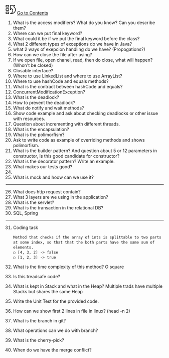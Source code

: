 [![index.md](assets/back_main_page_icon_124174_32.png)](index.md) [Go to Contents](index.md)


1. What is the access modifiers? What do you know? Can you describe them?
2. Where can we put final keyword?
3. What could it be if we put the final keyword before the class?
4. What 2 different types of exceptions do we have in Java?
5. what 2 ways of exepcion handling do we have? (Propogations?)
6. How can we close the file after using?
7. If we open file, open chanel, read, then do close, what will happen? (Whon't be closed)
8. Closable interface?
9. Where to use LinkedList and where to use ArrayList?
10. Where to use hashCode and equals methods?
11. What is the contract between hashCode and equals?
12. ConcurrentModificationException?
13. What is the deadlock?
14. How to prevent the deadlock?
15. What do notify and wait methods?
16. Show code example and ask about checking deadlocks or other issue with resources.
17. Question about incrementing with different threads.
18. What is the encapsulation?
19. What is the polimorfism?
20. Ask to write code as example of overriding methods and shows polimorfism.
21. What is the builder pattern? And question about 5 or 12 parameters in constructor, Is this good candidate for constructor?
22. What is the decorator pattern? Write an example.
23. What makes our tests good?
24.
25. What is mock and hoow can we use it?
---------
26. What does http request contain?
27. What 3 layers are we using in the application?
28. What is the servlet?
29. What is the transaction in the relational DB?
30. SQL, Spring
---------------
31. Coding task
    ```
    Method that checks if the array of ints is splittable to two parts at some index, so that that the both parts have the same sum of elements.
    ○ [4, 3, 2] -> false
    ○ [1, 2, 3] -> true
    ```

32. What is the time complexity of this method? O square
33. Is this treadsafe code?
34. What is kept in Stack and what in the Heap?
    Multiple trads have multiple Stacks but shares the same Heap
35. Write the Unit Test for the provided code.
36. How can we show first 2 lines in file in linux? (head -n 2)
37. What is the branch in git?
38. What operations can we do with branch?
39. What is the cherry-pick?
40. When do we have the merge conflict?